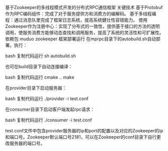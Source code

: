 基于Zookeeper的多线程模式开发的分布式RPC通信框架
关键技术
基于Protobuf作为RPC编码组件：完成了对于服务提供方和消费方的编解码。
基于多线程编程：通过消息队里完成了框架日志系统，提高系统健壮性容错能力。
使用Zookeeper作为注册中心：实现了分布式的一致性，提供基于接口的方法的透明调用，使服务消费方能够动态查找和调用服务，提高了系统的灵活性和可扩展性。
依赖包
muduo
zookeeper
框架部署运行
在mprpc目录下的autobuild.sh自动部署。执行：

        
bash
复制代码运行
sh autobuild.sh

    
也可在build目录下自动连接编译：

        
bash
复制代码运行
cmake ..
make

    
在provider目录下启动服务器：

        
bash
复制代码运行
./provider -i test.conf

    
在consumer目录下启动客户端发起rpc请求：

        
bash
复制代码运行
./consumer -i test.conf

    
test.conf文件中包含provider服务器的ip和port的配置以及对应的Zookeeper的ip和端口号。Zookeeper默认端口号2181，可以在Zookeeper的conf目录下自行更改服务器的端口号。
